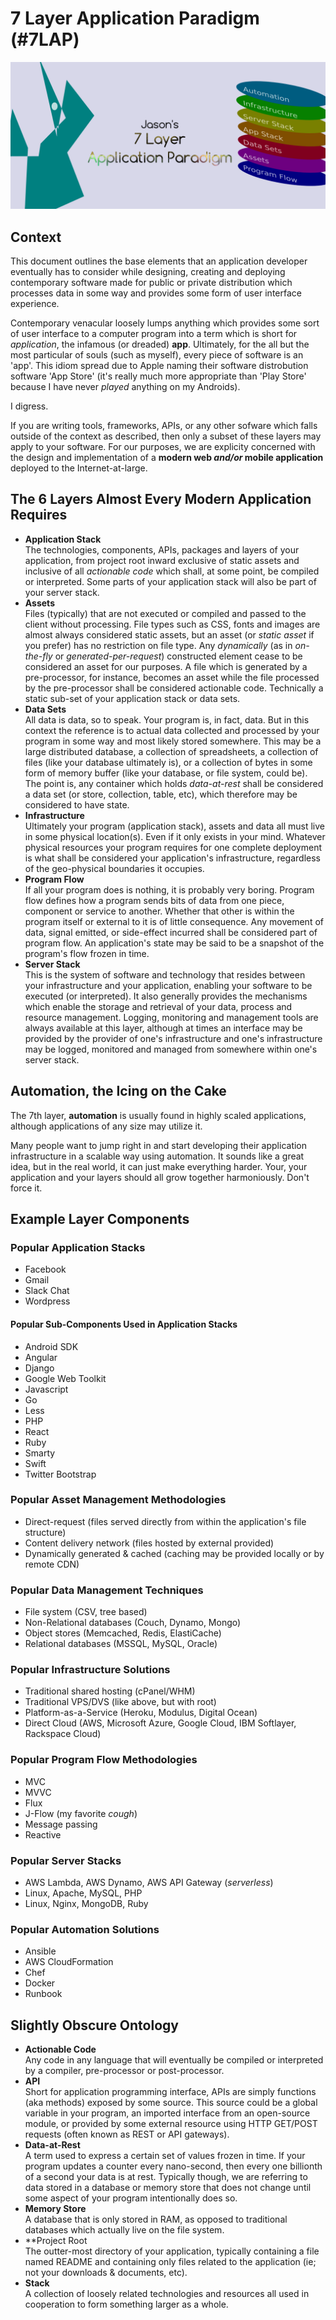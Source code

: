 # 7 Layer Application Paradigm (#7LAP)

![7 Layer Application Paradigm Illustration](https://github.com/iDoMeteor/7lap/blob/master/images/7-layer-application-paradigm-1280x505.png?raw=true "7 Layer Application Paradigm Illustration")

## Context

This document outlines the base elements that an application developer eventually has to consider while designing, creating and deploying contemporary software made for public or private distribution which processes data in some way and provides some form of user interface experience.  

Contemporary venacular loosely lumps anything which provides some sort of user interface to a computer program into a term which is short for *application*, the infamous (or dreaded) **app**.  Ultimately, for the all but the most particular of souls (such as myself), every piece of software is an 'app'.  This idiom spread due to Apple naming their software distrobution software 'App Store' (it's really much more appropriate than 'Play Store' because I have never *played* anything on my Androids).

I digress.

If you are writing tools, frameworks, APIs, or any other sofware which falls outside of the context as described, then only a subset of these layers may apply to your software.  For our purposes, we are explicity concerned with the design and implementation of a **modern web *and/or* mobile application** deployed to the Internet-at-large.


## The 6 Layers Almost Every Modern Application Requires

  * **Application Stack**  
  The technologies, components, APIs, packages and layers of your application, from project root inward exclusive of static assets and inclusive of all *actionable code* which shall, at some point, be compiled or interpreted.  Some parts of your application stack will also be part of your server stack.
  * **Assets**  
  Files (typically) that are not executed or compiled and passed to the client without processing.  File types such as CSS, fonts and images are almost always considered static assets, but an asset (or *static asset* if you prefer) has no restriction on file type.  Any *dynamically* (as in *on-the-fly* or *generated-per-request*) constructed element cease to be considered an asset for our purposes.  A file which is generated by a pre-processor, for instance, becomes an asset while the file processed by the pre-processor shall be considered actionable code.  Technically a static sub-set of your application stack or data sets.
  * **Data Sets**  
  All data is data, so to speak.  Your program is, in fact, data.  But in this context the reference is to actual data collected and processed by your program in some way and most likely stored somewhere.  This may be a large distributed database, a collection of spreadsheets, a collection of files (like your database ultimately is), or a collection of bytes in some form of memory buffer (like your database, or file system, could be).  The point is, any container which holds *data-at-rest* shall be considered a data set (or store, collection, table, etc), which therefore may be considered to have state.
  * **Infrastructure**  
  Ultimately your program (application stack), assets and data all must live in some physical location(s).  Even if it only exists in your mind.  Whatever physical resources your program requires for one complete deployment is what shall be considered your application's infrastructure, regardless of the geo-physical boundaries it occupies.
  * **Program Flow**  
  If all your program does is nothing, it is probably very boring.  Program flow defines how a program sends bits of data from one piece, component or service to another.  Whether that other is within the program itself or external to it is of little consequence.  Any movement of data, signal emitted, or side-effect incurred shall be considered part of program flow.  An application's state may be said to be a snapshot of the program's flow frozen in time.
  * **Server Stack**  
  This is the system of software and technology that resides between your infrastructure and your application, enabling your software to be executed (or interpreted).  It also generally provides the mechanisms which enable the storage and retrieval of your data, process and resource management.  Logging, monitoring and management tools are always available at this layer, although at times an interface may be provided by the provider of one's infrastructure and one's infrastructure may be logged, monitored and managed from somewhere within one's server stack.

## Automation, the Icing on the Cake

The 7th layer, **automation** is usually found in highly scaled applications, although applications of any size may utilize it.

Many people want to jump right in and start developing their application infrastructure in a scalable way using automation.  It sounds like a great idea, but in the real world, it can just make everything harder.  Your, your application and your layers should all grow together harmoniously.  Don't force it.


## Example Layer Components

### Popular Application Stacks

  * Facebook
  * Gmail
  * Slack Chat
  * Wordpress
  
#### Popular Sub-Components Used in Application Stacks

  * Android SDK
  * Angular
  * Django
  * Google Web Toolkit
  * Javascript
  * Go
  * Less
  * PHP
  * React
  * Ruby
  * Smarty
  * Swift
  * Twitter Bootstrap

### Popular Asset Management Methodologies

  * Direct-request (files served directly from within the application's file structure)
  * Content delivery network (files hosted by external provided)
  * Dynamically generated & cached (caching may be provided locally or by remote CDN)

### Popular Data Management Techniques

  * File system (CSV, tree based)
  * Non-Relational databases (Couch, Dynamo, Mongo)
  * Object stores (Memcached, Redis, ElastiCache)
  * Relational databases (MSSQL, MySQL, Oracle)

### Popular Infrastructure Solutions

  * Traditional shared hosting (cPanel/WHM)
  * Traditional VPS/DVS (like above, but with root)
  * Platform-as-a-Service (Heroku, Modulus, Digital Ocean)
  * Direct Cloud (AWS, Microsoft Azure, Google Cloud, IBM Softlayer, Rackspace Cloud)

### Popular Program Flow Methodologies

  * MVC
  * MVVC
  * Flux
  * J-Flow (my favorite *cough*)
  * Message passing
  * Reactive

### Popular Server Stacks

  * AWS Lambda, AWS Dynamo, AWS API Gateway (*serverless*)
  * Linux, Apache, MySQL, PHP
  * Linux, Nginx, MongoDB, Ruby

### Popular Automation Solutions

  * Ansible
  * AWS CloudFormation
  * Chef
  * Docker
  * Runbook

## Slightly Obscure Ontology

  * **Actionable Code**  
    Any code in any language that will eventually be compiled or interpreted by a compiler, pre-processor or post-processor.
  * **API**  
    Short for application programming interface, APIs are simply functions (aka methods) exposed by some source.  This source could be a global variable in your program, an imported interface from an open-source module, or provided by some external resource using HTTP GET/POST requests (often known as REST  or API gateways).
  * **Data-at-Rest**  
    A term used to express a certain set of values frozen in time.  If your program updates a counter every nano-second, then every one billionth of a second your data is at rest.  Typically though, we are referring to data stored in a database or memory store that does not change until some aspect of your program intentionally does so.
  * **Memory Store**  
    A database that is only stored in RAM, as opposed to traditional databases which actually live on the file system.
  * **Project Root  
    The outter-most directory of your application, typically containing a file named README and containing only files related to the application (ie; not your downloads & documents, etc).
  * **Stack**  
    A collection of loosely related technologies and resources all used in cooperation to form something larger as a whole.
    
    
